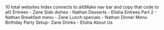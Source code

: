 10 total websites
Index connects to all(Make nav bar and copy that code to all)
Entrees - Zane
Side dishes - Nathan
Desserts - Elisha
Entrees Part 2 - Nathan
Breakfast menu - Zane
Lunch specials - Nathan
Dinner Menu
Birthday Party Setup- Zane
Drinks - Elisha
About Us
